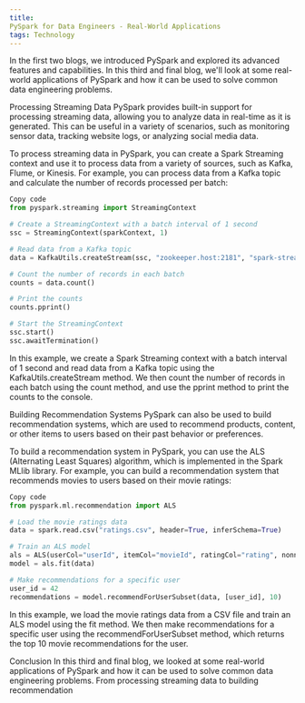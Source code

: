 ```yaml
---
title: 
PySpark for Data Engineers - Real-World Applications
tags: Technology
---
```



In the first two blogs, we introduced PySpark and explored its advanced features and capabilities. In this third and final blog, we'll look at some real-world applications of PySpark and how it can be used to solve common data engineering problems.

Processing Streaming Data
PySpark provides built-in support for processing streaming data, allowing you to analyze data in real-time as it is generated. This can be useful in a variety of scenarios, such as monitoring sensor data, tracking website logs, or analyzing social media data.

To process streaming data in PySpark, you can create a Spark Streaming context and use it to process data from a variety of sources, such as Kafka, Flume, or Kinesis. For example, you can process data from a Kafka topic and calculate the number of records processed per batch:

```python
Copy code
from pyspark.streaming import StreamingContext

# Create a StreamingContext with a batch interval of 1 second
ssc = StreamingContext(sparkContext, 1)

# Read data from a Kafka topic
data = KafkaUtils.createStream(ssc, "zookeeper.host:2181", "spark-streaming-consumer", {"topic1": 1})

# Count the number of records in each batch
counts = data.count()

# Print the counts
counts.pprint()

# Start the StreamingContext
ssc.start()
ssc.awaitTermination()
```

In this example, we create a Spark Streaming context with a batch interval of 1 second and read data from a Kafka topic using the KafkaUtils.createStream method. We then count the number of records in each batch using the count method, and use the pprint method to print the counts to the console.

Building Recommendation Systems
PySpark can also be used to build recommendation systems, which are used to recommend products, content, or other items to users based on their past behavior or preferences.

To build a recommendation system in PySpark, you can use the ALS (Alternating Least Squares) algorithm, which is implemented in the Spark MLlib library. For example, you can build a recommendation system that recommends movies to users based on their movie ratings:

```python
Copy code
from pyspark.ml.recommendation import ALS

# Load the movie ratings data
data = spark.read.csv("ratings.csv", header=True, inferSchema=True)

# Train an ALS model
als = ALS(userCol="userId", itemCol="movieId", ratingCol="rating", nonnegative=True, implicitPrefs=False)
model = als.fit(data)

# Make recommendations for a specific user
user_id = 42
recommendations = model.recommendForUserSubset(data, [user_id], 10)
```

In this example, we load the movie ratings data from a CSV file and train an ALS model using the fit method. We then make recommendations for a specific user using the recommendForUserSubset method, which returns the top 10 movie recommendations for the user.

Conclusion
In this third and final blog, we looked at some real-world applications of PySpark and how it can be used to solve common data engineering problems. From processing streaming data to building recommendation


